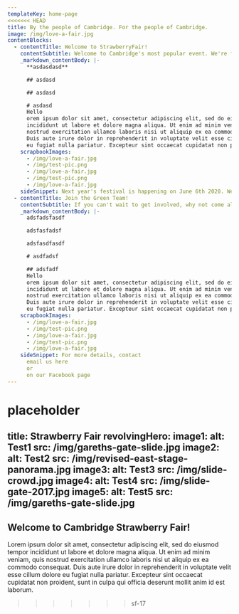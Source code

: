 ```yaml
---
templateKey: home-page
<<<<<<< HEAD
title: By the people of Cambridge. For the people of Cambridge.
image: /img/love-a-fair.jpg
contentBlocks:
  - contentTitle: Welcome to StrawberryFair!
    contentSubtitle: Welcome to Cambridge's most popular event. We're free, we're volunteer-led, and we've been going for over 40 years.
    _markdown_contentBody: |-
      **asdasdasd**

      ## asdasd

      ## asdasd

      # asdasd
      Hello
      orem ipsum dolor sit amet, consectetur adipiscing elit, sed do eiusmod tempor 
      incididunt ut labore et dolore magna aliqua. Ut enim ad minim veniam, quis 
      nostrud exercitation ullamco laboris nisi ut aliquip ex ea commodo consequat. 
      Duis aute irure dolor in reprehenderit in voluptate velit esse cillum dolore 
      eu fugiat nulla pariatur. Excepteur sint occaecat cupidatat non proident, 
    scrapbookImages:
      - /img/love-a-fair.jpg
      - /img/test-pic.png
      - /img/love-a-fair.jpg
      - /img/test-pic.png
      - /img/love-a-fair.jpg
    sideSnippet: Next year's festival is happening on June 6th 2020. We'll be announcing the theme later in the year
  - contentTitle: Join the Green Team!
    contentSubtitle: If you can't wait to get involved, why not come along to the next Strawberry Fair Green Team Meeting on Saturday 14th September?
    _markdown_contentBody: |-
      adsfadsfasdf

      adsfasfadsf

      adsfasdfasdf

      # asdfadsf

      ## adsfadf
      Hello
      orem ipsum dolor sit amet, consectetur adipiscing elit, sed do eiusmod tempor 
      incididunt ut labore et dolore magna aliqua. Ut enim ad minim veniam, quis 
      nostrud exercitation ullamco laboris nisi ut aliquip ex ea commodo consequat. 
      Duis aute irure dolor in reprehenderit in voluptate velit esse cillum dolore 
      eu fugiat nulla pariatur. Excepteur sint occaecat cupidatat non proident, 
    scrapbookImages:
      - /img/love-a-fair.jpg
      - /img/test-pic.png
      - /img/love-a-fair.jpg
      - /img/test-pic.png
      - /img/love-a-fair.jpg
    sideSnippet: For more details, contact
      email us here
      or
      on our Facebook page
---
```

placeholder
=======
title: Strawberry Fair
revolvingHero:
  image1:
    alt: Test1
    src: /img/gareths-gate-slide.jpg
  image2:
    alt: Test2
    src: /img/revised-east-stage-panorama.jpg
  image3:
    alt: Test3
    src: /img/slide-crowd.jpg
  image4:
    alt: Test4
    src: /img/slide-gate-2017.jpg
  image5:
    alt: Test5
    src: /img/gareths-gate-slide.jpg
---
## Welcome to Cambridge Strawberry Fair!

Lorem ipsum dolor sit amet, consectetur adipiscing elit, sed do eiusmod tempor 
incididunt ut labore et dolore magna aliqua. Ut enim ad minim veniam, quis 
nostrud exercitation ullamco laboris nisi ut aliquip ex ea commodo consequat. 
Duis aute irure dolor in reprehenderit in voluptate velit esse cillum dolore 
eu fugiat nulla pariatur. Excepteur sint occaecat cupidatat non proident, 
sunt in culpa qui officia deserunt mollit anim id est laborum.
>>>>>>> sf-17
